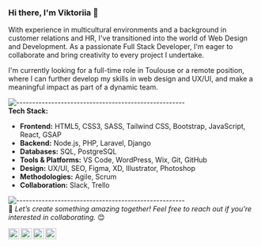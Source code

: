 ### Hi there, I'm Viktoriia 👋


With experience in multicultural environments and a background in customer relations and HR, I've transitioned into the world of Web Design and Development. As a passionate Full Stack Developer, I'm eager to collaborate and bring creativity to every project I undertake.


I'm currently looking for a full-time role in Toulouse or a remote position, where I can further develop my skills in web design and UX/UI, and make a meaningful impact as part of a dynamic team.

![-----------------------------------------------------](
https://raw.githubusercontent.com/andreasbm/readme/master/assets/lines/aqua.png)
<br/>
**Tech Stack:**
- **Frontend:** HTML5, CSS3, SASS, Tailwind CSS, Bootstrap, JavaScript, React, GSAP
- **Backend:** Node.js, PHP, Laravel, Django
- **Databases:** SQL, PostgreSQL
- **Tools & Platforms:** VS Code, WordPress, Wix, Git, GitHub
- **Design:** UX/UI, SEO, Figma, XD, Illustrator, Photoshop
- **Methodologies:** Agile, Scrum
- **Collaboration:** Slack, Trello

![-----------------------------------------------------](
https://raw.githubusercontent.com/andreasbm/readme/master/assets/lines/aqua.png)
<br/>
🌟 *Let’s create something amazing together! Feel free to reach out if you're interested in collaborating.* 😊
<br/>

<a href="https://www.linkedin.com/in/https://www.linkedin.com/in/viktoriia-zaichuk-a303ba123/">
  <img align="left" alt="LinkdeIn" width="22px" src="https://cdn3.iconfinder.com/data/icons/inficons/512/linkedin.png" />
</a>

<a href="https://www.behance.net/vikazaichuk/">
  <img align="left" alt="Behance" width="22px" src="https://img.icons8.com/ios-filled/50/000000/behance.png" />
</a>

<a href="https://www.instagram.com/vik_zaichuk/">
  <img align="left" alt="Instagram" width="22px" src="https://img.icons8.com/fluency/48/000000/instagram-new.png" />
</a>

<a href="https://codepen.io/viktoriiazaichuk/">
  <img align="left" alt="CodePen" width="22px" src="https://img.icons8.com/external-tal-revivo-color-tal-revivo/24/000000/external-multi-platform-online-code-editor-and-open-source-learning-service-logo-color-tal-revivo.png" />
</a>





